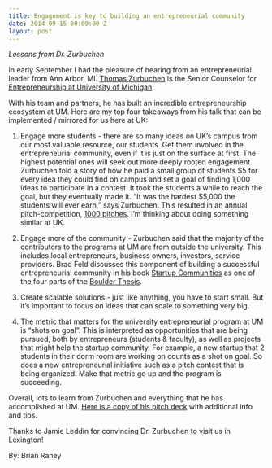 ```yaml
---
title: Engagement is key to building an entrepreneurial community
date: 2014-09-15 00:00:00 Z
layout: post
---
```

 
<p><em>Lessons from Dr. Zurbuchen</em></p>
<p>In early September I had the pleasure of hearing from an entrepreneurial leader from Ann Arbor, MI.  <a href="http://innovateblue.umich.edu/blog/" target="_blank">Thomas Zurbuchen</a> is the Senior Counselor for <a href="http://innovateblue.umich.edu" target="_blank">Entrepreneurship at University of Michigan</a>.</p>
<p>With his team and partners, he has built an incredible entrepreneurship ecosystem at UM.  Here are my top four takeaways from his talk that can be implemented / mirrored for us here at UK:</p>
<ol><li>
<p>Engage more students - there are so many ideas on UK’s campus from our most valuable resource, our students.  Get them involved in the entrepreneurial community, even if it is just on the surface at first.  The highest potential ones will seek out more deeply rooted engagement.  Zurbuchen told a story of how he paid a small group of students $5 for every idea they could find on campus and set a goal of finding 1,000 ideas to participate in a contest.  It took the students a while to reach the goal, but they eventually made it.  “It was the hardest $5,000 the students will ever earn,” says Zurbuchen.  This resulted in an annual pitch-competition, <a href="http://1000pitches.com/" target="_blank">1000 pitches</a>.  I’m thinking about doing something similar at UK.  </p>
</li>
<li>
<p>Engage more of the community - Zurbuchen said that the majority of the contributors to the programs at UM are from outside the university.  This includes local entrepreneurs, business owners, investors, service providers.  Brad Feld discusses this component of building a successful entrepreneurial community in his book <a href="http://www.amazon.com/Startup-Communities-Building-Entrepreneurial-Ecosystem-ebook/dp/B008UV826U" target="_blank">Startup Communities</a> as one of the four parts of the <a href="http://www.feld.com/archives/tag/boulder-thesis" target="_blank">Boulder Thesis</a>.</p>
</li>
<li>
<p>Create scalable solutions - just like anything, you have to start small.  But it’s important to focus on ideas that can scale to something very big.</p>
</li>
<li>
<p>The metric that matters for the university entrepreneurial program at UM is “shots on goal”.  This is interpreted as opportunities that are being pursued, both by entrepreneurs (students &amp; faculty), as well as projects that might help the startup community.  For example, a new startup that 2 students in their dorm room are working on counts as a shot on goal.  So does a new entrepreneurial initiative such as a pitch contest that is being organized.  Make that metric go up and the program is succeeding.</p>
</li>
</ol><p>Overall, lots to learn from Zurbuchen and everything that he has accomplished at UM.  <a href="https://docs.google.com/file/d/0Bx_Q0BT9EMjONFNxQ2tIbWdsOUhwVk4wUHcxRTRhdXFtUUo4/edit" target="_blank">Here is a copy of his pitch deck</a> with additional info and tips.</p>
<p>Thanks to Jamie Leddin for convincing Dr. Zurbuchen to visit us in Lexington!</p>
<p><span>By: Brian Raney</span></p>
